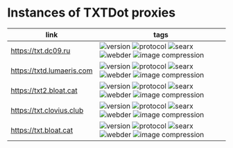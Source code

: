 # Instances of TXTDot proxies

|link|tags|
|-|-|
|<https://txt.dc09.ru>|![version](https://img.shields.io/badge/dynamic/json?url=https%3A%2F%2Ftxt.dc09.ru%2Fconfiguration%2Fjson&query=version&label=version) ![protocol](https://img.shields.io/badge/dynamic/json?url=https%3A%2F%2Ftxt.dc09.ru%2Fconfiguration%2Fjson&query=protocol&label=protocol) ![searx](https://img.shields.io/badge/dynamic/json?url=https%3A%2F%2Ftxt.dc09.ru%2Fconfiguration%2Fjson&query=third_party.searx_url&label=searx) ![webder](https://img.shields.io/badge/dynamic/json?url=https%3A%2F%2Ftxt.dc09.ru%2Fconfiguration%2Fjson&query=third_party.webder_url&label=webder) ![image compression](https://img.shields.io/badge/dynamic/json?url=https%3A%2F%2Ftxt.dc09.ru%2Fconfiguration%2Fjson&query=proxy.img_compress&label=image%20compression)|
|<https://txtd.lumaeris.com>|![version](https://img.shields.io/badge/dynamic/json?url=https%3A%2F%2Ftxtd.lumaeris.com%2Fconfiguration%2Fjson&query=version&label=version) ![protocol](https://img.shields.io/badge/dynamic/json?url=https%3A%2F%2Ftxtd.lumaeris.com%2Fconfiguration%2Fjson&query=protocol&label=protocol) ![searx](https://img.shields.io/badge/dynamic/json?url=https%3A%2F%2Ftxtd.lumaeris.com%2Fconfiguration%2Fjson&query=third_party.searx_url&label=searx) ![webder](https://img.shields.io/badge/dynamic/json?url=https%3A%2F%2Ftxtd.lumaeris.com%2Fconfiguration%2Fjson&query=third_party.webder_url&label=webder) ![image compression](https://img.shields.io/badge/dynamic/json?url=https%3A%2F%2Ftxtd.lumaeris.com%2Fconfiguration%2Fjson&query=proxy.img_compress&label=image%20compression)|
|<https://txt2.bloat.cat>|![version](https://img.shields.io/badge/dynamic/json?url=https%3A%2F%2Ftxt2.bloat.cat%2Fconfiguration%2Fjson&query=version&label=version) ![protocol](https://img.shields.io/badge/dynamic/json?url=https%3A%2F%2Ftxt2.bloat.cat%2Fconfiguration%2Fjson&query=protocol&label=protocol) ![searx](https://img.shields.io/badge/dynamic/json?url=https%3A%2F%2Ftxt2.bloat.cat%2Fconfiguration%2Fjson&query=third_party.searx_url&label=searx) ![webder](https://img.shields.io/badge/dynamic/json?url=https%3A%2F%2Ftxt2.bloat.cat%2Fconfiguration%2Fjson&query=third_party.webder_url&label=webder) ![image compression](https://img.shields.io/badge/dynamic/json?url=https%3A%2F%2Ftxt2.bloat.cat%2Fconfiguration%2Fjson&query=proxy.img_compress&label=image%20compression)|
|<https://txt.clovius.club>|![version](https://img.shields.io/badge/dynamic/json?url=https%3A%2F%2Ftxt.clovius.club%2Fconfiguration%2Fjson&query=version&label=version) ![protocol](https://img.shields.io/badge/dynamic/json?url=https%3A%2F%2Ftxt.clovius.club%2Fconfiguration%2Fjson&query=protocol&label=protocol) ![searx](https://img.shields.io/badge/dynamic/json?url=https%3A%2F%2Ftxt.clovius.club%2Fconfiguration%2Fjson&query=third_party.searx_url&label=searx) ![webder](https://img.shields.io/badge/dynamic/json?url=https%3A%2F%2Ftxt.clovius.club%2Fconfiguration%2Fjson&query=third_party.webder_url&label=webder) ![image compression](https://img.shields.io/badge/dynamic/json?url=https%3A%2F%2Ftxt.clovius.club%2Fconfiguration%2Fjson&query=proxy.img_compress&label=image%20compression)|
|<https://txt.bloat.cat>|![version](https://img.shields.io/badge/dynamic/json?url=https%3A%2F%2Ftxt.bloat.cat%2Fconfiguration%2Fjson&query=version&label=version) ![protocol](https://img.shields.io/badge/dynamic/json?url=https%3A%2F%2Ftxt.bloat.cat%2Fconfiguration%2Fjson&query=protocol&label=protocol) ![searx](https://img.shields.io/badge/dynamic/json?url=https%3A%2F%2Ftxt.bloat.cat%2Fconfiguration%2Fjson&query=third_party.searx_url&label=searx) ![webder](https://img.shields.io/badge/dynamic/json?url=https%3A%2F%2Ftxt.bloat.cat%2Fconfiguration%2Fjson&query=third_party.webder_url&label=webder) ![image compression](https://img.shields.io/badge/dynamic/json?url=https%3A%2F%2Ftxt.bloat.cat%2Fconfiguration%2Fjson&query=proxy.img_compress&label=image%20compression)|
  